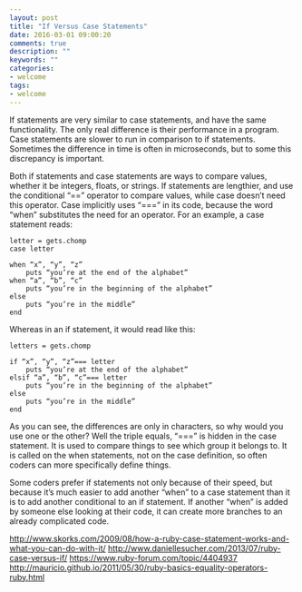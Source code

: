 ```yaml
---
layout: post
title: "If Versus Case Statements"
date: 2016-03-01 09:00:20
comments: true
description: ""
keywords: ""
categories:
- welcome
tags:
- welcome
---
```


If statements are very similar to case statements, and have the same functionality. The only real difference is their performance in a program. Case statements are slower to run in comparison to if statements. Sometimes the difference in time is often in microseconds, but to some this discrepancy is important.

Both if statements and case statements are ways to compare values, whether it be integers, floats, or strings. If statements are lengthier, and use the conditional “==” operator to compare values, while case doesn’t need this operator. Case implicitly uses “===” in its code, because the word “when” substitutes the need for an operator. For an example, a case statement reads:


	letter = gets.chomp
	case letter

	when “x”, “y”, “z”
		puts “you’re at the end of the alphabet”
	when “a”, “b”, “c”
		puts “you’re in the beginning of the alphabet”
	else
		puts “you’re in the middle”
	end


Whereas in an if statement, it would read like this:


	letters = gets.chomp

	if “x”, “y”, “z”=== letter
		puts “you’re at the end of the alphabet”
	elsif “a”, “b”, “c”=== letter
		puts “you’re in the beginning of the alphabet”
	else
		puts “you’re in the middle”
	end


As you can see, the differences are only in characters, so why would you use one or the other? Well the triple equals, “===” is hidden in the case statement. It is used to compare things to see which group it belongs to. It is called on the when statements, not on the case definition, so often coders can more specifically define things.

Some coders prefer if statements not only because of their speed, but because it’s much easier to add another “when” to a case statement than it is to add another conditional to an if statement. If another “when” is added by someone else looking at their code, it can create more branches to an already complicated code.


http://www.skorks.com/2009/08/how-a-ruby-case-statement-works-and-what-you-can-do-with-it/
http://www.daniellesucher.com/2013/07/ruby-case-versus-if/
https://www.ruby-forum.com/topic/4404937
http://mauricio.github.io/2011/05/30/ruby-basics-equality-operators-ruby.html


